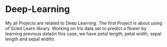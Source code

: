 # Deep-Learning
My all Projects are related to Deep Learning.
The first Project is about using of Scikit Learn library. Working on Iris data set to predict a flower by learning previous data(in this case, we have petal length, petal width, sepal length and sepal width). 
